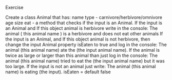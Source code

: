 Exercise

Create a class Animal that has:
name
type - carnivore/herbivore/omnivore
age
size
eat - a method that checks if the input is an Animal.
If the input is an Animal and If this object animal is herbivore write in the console: The animal ( this animal name ) is a herbivore and does not eat other animals
If the input is an Animal, and If this object animal is not herbivore, then change the input Animal property isEaten to true and log in the console: The animal (this animal name) ate the (the input animal name).
If the animal is twice as large or larger than this animal than just log in the console: The animal (this animal name) tried to eat the (the input animal name) but it was too large.
If the input is not an animal just write: The animal (this animal name) is eating (the input).
isEaten = default false